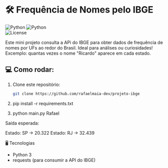 # 🛠️ Frequência de Nomes pelo IBGE

![Python](https://img.shields.io/badge/Python-3.10-blue?logo=python&logoColor=white)
![Python](https://img.shields.io/badge/python-3.10-blue.svg)  
![License](https://img.shields.io/badge/license-MIT-green.svg)


Este mini projeto consulta a APi do IBGE para obter dados de frequência de nomes por UFs ao redor do Brasil. Ideal para análises ou curiosidades!
Excemplo: quantas vezes o nome "Ricardo" aparece em cada estado.

## 💻 Como rodar:

1. Clone este repositório:
   ```bash
   git clone https://github.com/rafaelmaia-dev/projeto-ibge


2. pip install -r requirements.txt


3. python main.py Rafael

Saída esperada:

Estado: SP -> 20.322
Estado: RJ -> 32.439


🖥️ Tecnologias

- Python 3
- requests (para consumir a API do IBGE)


